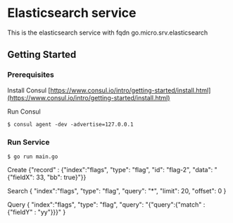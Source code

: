 # Elasticsearch service

This is the elasticsearch service with fqdn go.micro.srv.elasticsearch

## Getting Started

### Prerequisites

Install Consul
[https://www.consul.io/intro/getting-started/install.html](https://www.consul.io/intro/getting-started/install.html)

Run Consul
```
$ consul agent -dev -advertise=127.0.0.1
```

### Run Service

```
$ go run main.go
```

Create
{"record" : {"index":"flags", "type": "flag", "id": "flag-2", "data":  "{\"fieldX\": 33, \"bb\": true}"}}


Search
{
    "index":"flags", 
    "type": "flag",
    "query": "*",
    "limit": 20,
    "offset": 0
}

Query
{
    "index":"flags", 
    "type": "flag",
    "query": "{\"query\":{\"match\" : {\"fieldY\" : \"yy\"}}}"
}
